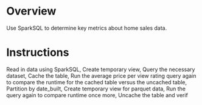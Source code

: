 
# Overview
  Use SparkSQL to determine key metrics about home sales data.

# Instructions
  Read in data using SparkSQL,
  Create temporary view,
  Query the necessary dataset,
  Cache the table,
  Run the average price per view rating query again to compare the runtime for the cached table versus the uncached table,
  Partition by date_built,
  Create temporary view for parquet data,
  Run the query again to compare runtime once more,
  Uncache the table and verif

